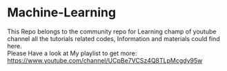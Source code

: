 # Machine-Learning
This Repo belongs to the community repo for Learning champ of youtube channel all the tutorials related codes, Information and materials could find here.<br>
Please Have a look at My playlist to get more: https://www.youtube.com/channel/UCpBe7VCSz4Q8TLpMcgdy95w
